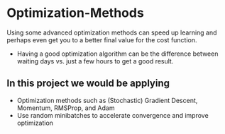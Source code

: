 # Optimization-Methods
Using some advanced optimization methods can speed up learning and perhaps even get you to a better final value for the cost function. 
* Having a good optimization algorithm can be the difference between waiting days vs. just a few hours to get a good result.

## In this project we would be applying
* Optimization methods such as (Stochastic) Gradient Descent, Momentum, RMSProp, and Adam
* Use random minibatches to accelerate convergence and improve optimization
